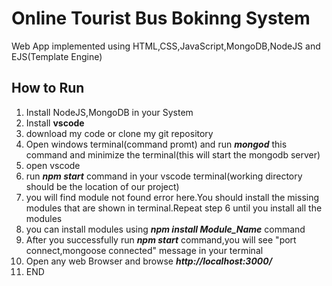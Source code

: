 # Online Tourist Bus Bokinng System
 Web App implemented using HTML,CSS,JavaScript,MongoDB,NodeJS and EJS(Template Engine)
## How to Run
1. Install NodeJS,MongoDB in your System
2. Install **vscode**
3. download my code or clone my git repository
4. Open windows terminal(command promt) and run ***mongod*** this command and minimize the terminal(this will start the mongodb server)
5. open vscode
6. run ***npm start*** command in your vscode terminal(working directory should be the location of our project)
7. you will find module not found error here.You should install the missing modules that are shown in terminal.Repeat step 6 until you install all the modules
8. you can install modules using ***npm install Module_Name*** command
9. After you successfully run ***npm start*** command,you will see "port connect,mongoose connected" message in your terminal
10. Open any web Browser and browse ***http://localhost:3000/***
11. END
